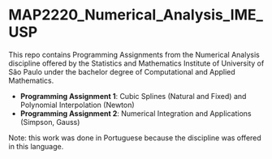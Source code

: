 # MAP2220_Numerical_Analysis_IME_USP

This repo contains Programming Assignments from the Numerical Analysis discipline offered by the Statistics and Mathematics Institute of University of São Paulo under the bachelor degree of Computational and Applied Mathematics. 

- **Programming Assignment 1**: Cubic Splines (Natural and Fixed) and Polynomial Interpolation (Newton)
- **Programming Assignment 2**: Numerical Integration and Applications (Simpson, Gauss)

Note: this work was done in Portuguese because the discipline was offered in this language. 
